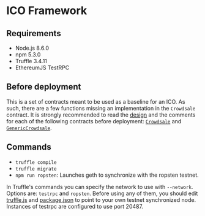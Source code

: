 # ICO Framework

## Requirements

- Node.js 8.6.0
- npm 5.3.0
- Truffle 3.4.11
- EthereumJS TestRPC

## Before deployment

This is a set of contracts meant to be used as a baseline for an ICO. As such, there are a few functions missing an implementation in the `Crowdsale` contract. It is strongly recommended to read the [design](Design.md) and the comments for each of the following contracts before deployment: [`Crowdsale`](contracts/Crowdsale.sol) and [`GenericCrowdsale`](contracts/GenericCrowdsale.sol).

## Commands

- `truffle compile`
- `truffle migrate`
- `npm run ropsten`: Launches geth to synchronize with the ropsten testnet.

In Truffle's commands you can specify the network to use with `--network`. Options are: `testrpc` and `ropsten`.
Before using any of them, you should edit [truffle.js](truffle.js) and [package.json](package.json) to point to your own testnet synchronized node.
Instances of testrpc are configured to use port 20487.